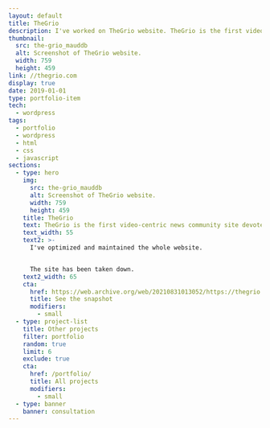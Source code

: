 ```yaml
---
layout: default
title: TheGrio
description: I've worked on TheGrio website. TheGrio is the first video-centric news community site devoted to providing African-Americans with stories and perspectives.
thumbnail:
  src: the-grio_mauddb
  alt: Screenshot of TheGrio website.
  width: 759
  height: 459
link: //thegrio.com
display: true
date: 2019-01-01
type: portfolio-item
tech:
  - wordpress
tags:
  - portfolio
  - wordpress
  - html
  - css
  - javascript
sections:
  - type: hero
    img:
      src: the-grio_mauddb
      alt: Screenshot of TheGrio website.
      width: 759
      height: 459
    title: TheGrio
    text: TheGrio is the first video-centric news community site devoted to providing African-Americans with stories and perspectives that appeal to them but are underrepresented in existing national news outlets.
    text_width: 55
    text2: >-
      I've optimized and maintained the whole website.


      The site has been taken down.
    text2_width: 65
    cta:
      href: https://web.archive.org/web/20210831013052/https://thegrio.com/
      title: See the snapshot
      modifiers:
        - small
  - type: project-list
    title: Other projects
    filter: portfolio
    random: true
    limit: 6
    exclude: true
    cta:
      href: /portfolio/
      title: All projects
      modifiers:
        - small
  - type: banner
    banner: consultation
---
```

